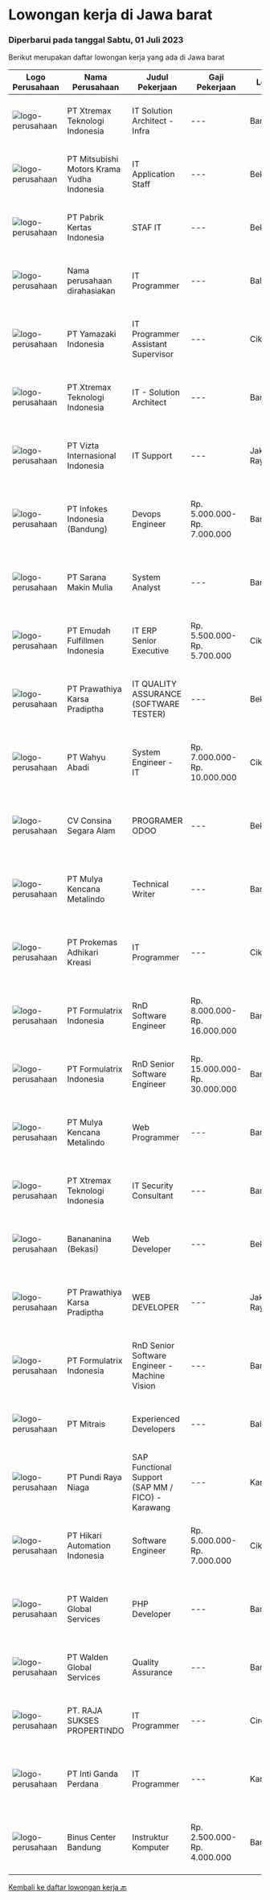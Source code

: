 
  # Lowongan kerja di Jawa barat

  ### Diperbarui pada tanggal Sabtu, 01 Juli 2023

  Berikut merupakan daftar lowongan kerja yang ada di Jawa barat

  |Logo Perusahaan | Nama Perusahaan | Judul Pekerjaan | Gaji Pekerjaan | Lokasi | Deskripsi | Tanggal diunggah | Pranala |
  | -------------- | --------------- | --------------- | --------- | --------- | -------------- | ------- | ----------- |
  |![logo-perusahaan](https://image-service-cdn.seek.com.au/ce74a79d8ea261e54cdae65dc8035221535675cf/ee4dce1061f3f616224767ad58cb2fc751b8d2dc)|PT Xtremax Teknologi Indonesia|IT Solution Architect - Infra|---|Bandung|Description:This job position is suitable for individuals who are constant learners, problem solvers, and multi-taskers. Candidates who thrive in a...|Kamis, 29 Juni 2023|https://www.jobstreet.co.id/id/job/it-solution-architect-infra-4378442?token=0~4b02a3b2-e989-4d07-aea6-390e627251fb&sectionRank=1&jobId=jobstreet-id-job-4378442|
|![logo-perusahaan](https://image-service-cdn.seek.com.au/39f8a0c78fb0b41b5b20d8b3436cc182ea0e33af/ee4dce1061f3f616224767ad58cb2fc751b8d2dc)|PT Mitsubishi Motors Krama Yudha Indonesia|IT Application Staff|---|Bekasi|Main Duties:1. Main in change in SAP system for FI, CO and SD modul2. In change MMKI in house development system: MEDS, AVON, catia, et cetera.3....|Jumat, 30 Juni 2023|https://www.jobstreet.co.id/id/job/it-application-staff-4389079?token=0~4b02a3b2-e989-4d07-aea6-390e627251fb&sectionRank=2&jobId=jobstreet-id-job-4389079|
|![logo-perusahaan](https://image-service-cdn.seek.com.au/ea83f0b87039c5d07ef726ca41a6187965ebea0b/ee4dce1061f3f616224767ad58cb2fc751b8d2dc)|PT Pabrik Kertas Indonesia|STAF IT|---|Bekasi|Perusahaan yang bergerak di bidang Packaging berdomisili di wilayah BEKASI.Prasyarat: Usia maksimal 35 taun Pendidikan Minimal D3/ S1 Teknik...|Jumat, 30 Juni 2023|https://www.jobstreet.co.id/id/job/staf-it-4388786?token=0~4b02a3b2-e989-4d07-aea6-390e627251fb&sectionRank=3&jobId=jobstreet-id-job-4388786|
|![logo-perusahaan](https://i.ibb.co/sqvTCh9/112815900-stock-vector-no-image-available-icon-flat-vector.webp)|Nama perusahaan dirahasiakan|IT Programmer|---|Bali|Pendidikan minimal S1 segala jurusan Minimal memiliki 2 tahun pengalaman kerja di bidang yang sama Memiliki pengetahuan mengenai PHP dan bahasa...|Jumat, 30 Juni 2023|https://www.jobstreet.co.id/id/job/it-programmer-4389554?token=0~4b02a3b2-e989-4d07-aea6-390e627251fb&sectionRank=4&jobId=jobstreet-id-job-4389554|
|![logo-perusahaan](https://image-service-cdn.seek.com.au/edc7bb96f745b6e8ab564225bd2ceeb1c2c04b40/ee4dce1061f3f616224767ad58cb2fc751b8d2dc)|PT Yamazaki Indonesia|IT Programmer Assistant Supervisor|---|Cikarang|Job Description: Use programming languages to write new program for bread industry Expand and update existing program Run tests to find any errors or...|Senin, 26 Juni 2023|https://www.jobstreet.co.id/id/job/it-programmer-assistant-supervisor-4385417?token=0~4b02a3b2-e989-4d07-aea6-390e627251fb&sectionRank=5&jobId=jobstreet-id-job-4385417|
|![logo-perusahaan](https://image-service-cdn.seek.com.au/ce74a79d8ea261e54cdae65dc8035221535675cf/ee4dce1061f3f616224767ad58cb2fc751b8d2dc)|PT Xtremax Teknologi Indonesia|IT - Solution Architect|---|Bandung|This job position is suitable for individuals who are constant learners, problem solvers, and multi-taskers. Candidates who thrive in a fast-paced...|Rabu, 28 Juni 2023|https://www.jobstreet.co.id/id/job/it-solution-architect-4376770?token=0~4b02a3b2-e989-4d07-aea6-390e627251fb&sectionRank=6&jobId=jobstreet-id-job-4376770|
|![logo-perusahaan](https://image-service-cdn.seek.com.au/5a2d6af517b717500aec1660ed74bf644e99542e/ee4dce1061f3f616224767ad58cb2fc751b8d2dc)|PT Vizta Internasional Indonesia|IT Support|---|Jakarta Raya|Melakukan instalasi dan konfigurasi software computer serta mampu memperbaiki troubleshooting software Melakukan instalasi dan konfigurasi security...|Senin, 26 Juni 2023|https://www.jobstreet.co.id/id/job/it-support-4385959?token=0~4b02a3b2-e989-4d07-aea6-390e627251fb&sectionRank=7&jobId=jobstreet-id-job-4385959|
|![logo-perusahaan](https://image-service-cdn.seek.com.au/97daf19111f6ec5fda53f3c6ed91dd429d6a0fdd/ee4dce1061f3f616224767ad58cb2fc751b8d2dc)|PT Infokes Indonesia (Bandung)|Devops Engineer|Rp. 5.000.000-Rp. 7.000.000|Bandung|KRITERIA Minimal 2-3 Tahun Pengalaman di bidang yang sama Memahami dan Menguasai Implementasi &amp; Konfigurasi Cloud Memiliki Pengalaman terkait...|Kamis, 29 Juni 2023|https://www.jobstreet.co.id/id/job/devops-engineer-4378276?token=0~4b02a3b2-e989-4d07-aea6-390e627251fb&sectionRank=8&jobId=jobstreet-id-job-4378276|
|![logo-perusahaan](https://i.ibb.co/sqvTCh9/112815900-stock-vector-no-image-available-icon-flat-vector.webp)|PT Sarana Makin Mulia|System Analyst|---|Bandung|Requirements: Minimum 3 years experience as business/system analyst Must possess at least Bachelor Degree Good knowledge about System Analysis and...|Jumat, 30 Juni 2023|https://www.jobstreet.co.id/id/job/system-analyst-4388873?token=0~4b02a3b2-e989-4d07-aea6-390e627251fb&sectionRank=9&jobId=jobstreet-id-job-4388873|
|![logo-perusahaan](https://image-service-cdn.seek.com.au/035c1a6800f6fa53515784bff6c3a7ced757729e/ee4dce1061f3f616224767ad58cb2fc751b8d2dc)|PT Emudah Fulfillmen Indonesia|IT ERP Senior Executive|Rp. 5.500.000-Rp. 5.700.000|Cikarang|Requirements Bachelor Degree on Informaton System et cetera., Have 2 years experience for handle ERP Well understood the ERP system Excellent verbal...|Rabu, 28 Juni 2023|https://www.jobstreet.co.id/id/job/it-erp-senior-executive-4388064?token=0~4b02a3b2-e989-4d07-aea6-390e627251fb&sectionRank=10&jobId=jobstreet-id-job-4388064|
|![logo-perusahaan](https://image-service-cdn.seek.com.au/6c429ef17e064ec21f637a2a07c14b7b78a74501/ee4dce1061f3f616224767ad58cb2fc751b8d2dc)|PT Prawathiya Karsa Pradiptha|IT QUALITY ASSURANCE (SOFTWARE TESTER)|---|Bekasi|Candidate must be at least Diploma Degree or Bachelor Degree (Computer Science, Information Technology, Information Management) Fresh graduate are...|Rabu, 28 Juni 2023|https://www.jobstreet.co.id/id/job/it-quality-assurance-software-tester-4388176?token=0~4b02a3b2-e989-4d07-aea6-390e627251fb&sectionRank=11&jobId=jobstreet-id-job-4388176|
|![logo-perusahaan](https://image-service-cdn.seek.com.au/0e8f96712632b0e5269b057bba7afb668f2c8dc5/ee4dce1061f3f616224767ad58cb2fc751b8d2dc)|PT Wahyu Abadi|System Engineer - IT|Rp. 7.000.000-Rp. 10.000.000|Cikarang|Bertanggung jawab atas kelancaran dan pemeliharaan sistem/program komputer di perusahaan Mengidentifikasi dan memenuhi kebutuhan perusahaan mengenai...|Senin, 26 Juni 2023|https://www.jobstreet.co.id/id/job/system-engineer-it-4384822?token=0~4b02a3b2-e989-4d07-aea6-390e627251fb&sectionRank=12&jobId=jobstreet-id-job-4384822|
|![logo-perusahaan](https://image-service-cdn.seek.com.au/477095ca5c4081a2cf17554406f8091750070ef8/ee4dce1061f3f616224767ad58cb2fc751b8d2dc)|CV Consina Segara Alam|PROGRAMER ODOO|---|Bekasi|Deskripsi Pekerjaan : Mengetahui dan menguasai ERP system Minimal 3 thn Menguasai Platform Odoo 8 Minimal 2 thn Menguasai Bahasa Pemprograman Python...|Kamis, 29 Juni 2023|https://www.jobstreet.co.id/id/job/programer-odoo-4371368?token=0~4b02a3b2-e989-4d07-aea6-390e627251fb&sectionRank=13&jobId=jobstreet-id-job-4371368|
|![logo-perusahaan](https://image-service-cdn.seek.com.au/9b30f00e5d44221643d2b46b334a39edb1dbf377/ee4dce1061f3f616224767ad58cb2fc751b8d2dc)|PT Mulya Kencana Metalindo|Technical Writer|---|Bandung|kualifikasi pelamar : Pendidikan minimum S1 Informatika atau dibidang terkait Memiliki pengalaman minimal 1 tahun sebagai Technical Writer Memiliki...|Kamis, 29 Juni 2023|https://www.jobstreet.co.id/id/job/technical-writer-4377991?token=0~4b02a3b2-e989-4d07-aea6-390e627251fb&sectionRank=14&jobId=jobstreet-id-job-4377991|
|![logo-perusahaan](https://image-service-cdn.seek.com.au/aad22c046560ae1c8e8432e5c19f2e69ed74c8be/ee4dce1061f3f616224767ad58cb2fc751b8d2dc)|PT Prokemas Adhikari Kreasi|IT Programmer|---|Cikarang|Uraian Pekerjaan Melakukan pengembangan application system / reporting system serta memastikan sesuai dengan kebutuhan perusahaan Membuat dan...|Selasa, 27 Juni 2023|https://www.jobstreet.co.id/id/job/it-programmer-4386235?token=0~4b02a3b2-e989-4d07-aea6-390e627251fb&sectionRank=15&jobId=jobstreet-id-job-4386235|
|![logo-perusahaan](https://image-service-cdn.seek.com.au/e68aac730da390a16ce750d09b06eaca69364b55/ee4dce1061f3f616224767ad58cb2fc751b8d2dc)|PT Formulatrix Indonesia|RnD Software Engineer|Rp. 8.000.000-Rp. 16.000.000|Bandung|Responsibilities:  Design, develop, and improve robotic systems software from the ground up. Use research and development skills to create prototypes...|Kamis, 29 Juni 2023|https://www.jobstreet.co.id/id/job/rnd-software-engineer-4388633?token=0~4b02a3b2-e989-4d07-aea6-390e627251fb&sectionRank=16&jobId=jobstreet-id-job-4388633|
|![logo-perusahaan](https://image-service-cdn.seek.com.au/e68aac730da390a16ce750d09b06eaca69364b55/ee4dce1061f3f616224767ad58cb2fc751b8d2dc)|PT Formulatrix Indonesia|RnD Senior Software Engineer|Rp. 15.000.000-Rp. 30.000.000|Bandung|Headquartered in Bedford, Massachusetts, Formulatrix is a fast-growing robotic automation equipment manufacturer and software solutions provider to...|Kamis, 29 Juni 2023|https://www.jobstreet.co.id/id/job/rnd-senior-software-engineer-4377689?token=0~4b02a3b2-e989-4d07-aea6-390e627251fb&sectionRank=17&jobId=jobstreet-id-job-4377689|
|![logo-perusahaan](https://image-service-cdn.seek.com.au/9b30f00e5d44221643d2b46b334a39edb1dbf377/ee4dce1061f3f616224767ad58cb2fc751b8d2dc)|PT Mulya Kencana Metalindo|Web Programmer|---|Bandung|Web Programmer Persyaratan: Usia maksimal 32 tahun Pendidikan minimal D3 (Jurusan Teknik Informatika, teknik Komputer, Sistem Informasi) Menguasai...|Selasa, 27 Juni 2023|https://www.jobstreet.co.id/id/job/web-programmer-4386743?token=0~4b02a3b2-e989-4d07-aea6-390e627251fb&sectionRank=18&jobId=jobstreet-id-job-4386743|
|![logo-perusahaan](https://image-service-cdn.seek.com.au/ce74a79d8ea261e54cdae65dc8035221535675cf/ee4dce1061f3f616224767ad58cb2fc751b8d2dc)|PT Xtremax Teknologi Indonesia|IT Security Consultant|---|Bandung|We are looking for experienced security professionals who can help ourselves achieve a secured environment for our applications, system, and network...|Selasa, 27 Juni 2023|https://www.jobstreet.co.id/id/job/it-security-consultant-4368756?token=0~4b02a3b2-e989-4d07-aea6-390e627251fb&sectionRank=19&jobId=jobstreet-id-job-4368756|
|![logo-perusahaan](https://image-service-cdn.seek.com.au/19b2b4a30b5a7dbba94dc9643618d4fbfb9ceb1c/ee4dce1061f3f616224767ad58cb2fc751b8d2dc)|Banananina (Bekasi)|Web Developer|---|Bekasi|Lulusan Minimal S1 Teknik Informatika Lebih diutamakan memiliki pengalaman develop web Skill yang di butuhkan : PHP, HTML, CSS, SQL, API, jQuery &amp;...|Rabu, 28 Juni 2023|https://www.jobstreet.co.id/id/job/web-developer-4387616?token=0~4b02a3b2-e989-4d07-aea6-390e627251fb&sectionRank=20&jobId=jobstreet-id-job-4387616|
|![logo-perusahaan](https://image-service-cdn.seek.com.au/25f275779d2d36a25f086ac9b1c5b5be868683f6/ee4dce1061f3f616224767ad58cb2fc751b8d2dc)|PT Prawathiya Karsa Pradiptha|WEB DEVELOPER|---|Jakarta Raya|Candidate must possess at least Bachelor Degree, Computer Science/Information Technology, Engineering (Computer / Telecommunication) or equivalent...|Rabu, 28 Juni 2023|https://www.jobstreet.co.id/id/job/web-developer-4376439?token=0~4b02a3b2-e989-4d07-aea6-390e627251fb&sectionRank=21&jobId=jobstreet-id-job-4376439|
|![logo-perusahaan](https://image-service-cdn.seek.com.au/e68aac730da390a16ce750d09b06eaca69364b55/ee4dce1061f3f616224767ad58cb2fc751b8d2dc)|PT Formulatrix Indonesia|RnD Senior Software Engineer - Machine Vision|---|Bandung|Headquartered in Bedford, Massachusetts, FORMULATRIX is a fast-growing robotic automation equipment manufacturer and software solutions provider to...|Rabu, 28 Juni 2023|https://www.jobstreet.co.id/id/job/rnd-senior-software-engineer-machine-vision-4369866?token=0~4b02a3b2-e989-4d07-aea6-390e627251fb&sectionRank=22&jobId=jobstreet-id-job-4369866|
|![logo-perusahaan](https://image-service-cdn.seek.com.au/7026eb1e60f7602835ce5daa9bc2edc6d0996c85/ee4dce1061f3f616224767ad58cb2fc751b8d2dc)|PT Mitrais|Experienced Developers|---|Bali|Build your Career with Mitrais ! We're looking for experienced Software Engineers from any background to be part of our team. What will you be doing? ...|Kamis, 29 Juni 2023|https://www.jobstreet.co.id/id/job/experienced-developers-4371868?token=0~4b02a3b2-e989-4d07-aea6-390e627251fb&sectionRank=23&jobId=jobstreet-id-job-4371868|
|![logo-perusahaan](https://image-service-cdn.seek.com.au/80e1d31b27bb382718d7a297b5a621e4551102bd/ee4dce1061f3f616224767ad58cb2fc751b8d2dc)|PT Pundi Raya Niaga|SAP Functional Support (SAP MM / FICO) - Karawang|---|Karawang|Job Description : Analyze SAP incidents raised by users, perform root cause analysis and investigate solutions. Inform users and/or first-level...|Selasa, 27 Juni 2023|https://www.jobstreet.co.id/id/job/sap-functional-support-sap-mm-fico-karawang-4386410?token=0~4b02a3b2-e989-4d07-aea6-390e627251fb&sectionRank=24&jobId=jobstreet-id-job-4386410|
|![logo-perusahaan](https://image-service-cdn.seek.com.au/55b4061a6e932612555cb401f906ec0c05eef374/ee4dce1061f3f616224767ad58cb2fc751b8d2dc)|PT Hikari Automation Indonesia|Software Engineer|Rp. 5.000.000-Rp. 7.000.000|Cikarang|Create full software developmentDevelop flowcharts, layouts and documentation to identify requirements and solutionsWrite well-designed, testable...|Selasa, 27 Juni 2023|https://www.jobstreet.co.id/id/job/software-engineer-4366664?token=0~4b02a3b2-e989-4d07-aea6-390e627251fb&sectionRank=25&jobId=jobstreet-id-job-4366664|
|![logo-perusahaan](https://image-service-cdn.seek.com.au/c417ee29a14a3cc83322ba33d3ba69d569ac3112/ee4dce1061f3f616224767ad58cb2fc751b8d2dc)|PT Walden Global Services|PHP Developer|---|Bandung|Majored in IT or related fields Minimal 1 year experience in PHP Laravel, NodeJS Working experience in a web development company preferable Expert in...|Rabu, 28 Juni 2023|https://www.jobstreet.co.id/id/job/php-developer-4387537?token=0~4b02a3b2-e989-4d07-aea6-390e627251fb&sectionRank=26&jobId=jobstreet-id-job-4387537|
|![logo-perusahaan](https://image-service-cdn.seek.com.au/e1289f3d4101a5a419af62af79c8b2a7e5b6cfaa/ee4dce1061f3f616224767ad58cb2fc751b8d2dc)|PT Walden Global Services|Quality Assurance|---|Bandung|Candidate must possess at least a Diploma, Bachelor's Degree, Computer Science/Information Technology or equivalent. At least have 1 year of working...|Selasa, 27 Juni 2023|https://www.jobstreet.co.id/id/job/quality-assurance-4386781?token=0~4b02a3b2-e989-4d07-aea6-390e627251fb&sectionRank=27&jobId=jobstreet-id-job-4386781|
|![logo-perusahaan](https://image-service-cdn.seek.com.au/4768f45ac4016a3a17b2313f780d7a6523fe7982/ee4dce1061f3f616224767ad58cb2fc751b8d2dc)|PT. RAJA SUKSES PROPERTINDO|IT Programmer|---|Cirebon|Deskripsi pekerjaan: Membuat aplikasi sesuai dengan rencana kerja dan timeline yang diberikan oleh User Memenuhi permintaan...|Minggu, 25 Juni 2023|https://www.jobstreet.co.id/id/job/it-programmer-4375607?token=0~4b02a3b2-e989-4d07-aea6-390e627251fb&sectionRank=28&jobId=jobstreet-id-job-4375607|
|![logo-perusahaan](https://image-service-cdn.seek.com.au/3e9ef2e5aa70a9e6a97fae5120fafa3056fa5e3f/ee4dce1061f3f616224767ad58cb2fc751b8d2dc)|PT Inti Ganda Perdana|IT Programmer|---|Karawang|Kualifikasi : D3/S1 Jurusan Teknik Informasi Memahami bahasa pemrograman Backend PHP dengan Framework Laravel Mengelola dan mamahami database...|Senin, 26 Juni 2023|https://www.jobstreet.co.id/id/job/it-programmer-4384556?token=0~4b02a3b2-e989-4d07-aea6-390e627251fb&sectionRank=29&jobId=jobstreet-id-job-4384556|
|![logo-perusahaan](https://image-service-cdn.seek.com.au/7606dc1eb9498e4d867ef55953bbb6d22a2c0654/ee4dce1061f3f616224767ad58cb2fc751b8d2dc)|Binus Center Bandung|Instruktur Komputer|Rp. 2.500.000-Rp. 4.000.000|Bandung|Kualifikasi : Pendidikan Minimal D4 Teknik Komputer/Ilmu Komputer/Sistem Informasi Memiliki pengalaman mengajar minimal 1 tahun Memiliki kemampuan...|Senin, 26 Juni 2023|https://www.jobstreet.co.id/id/job/instruktur-komputer-4384893?token=0~4b02a3b2-e989-4d07-aea6-390e627251fb&sectionRank=30&jobId=jobstreet-id-job-4384893|


  [Kembali ke daftar lowongan kerja 🔙](../README.md#daftar-lowongan-kerja)
  